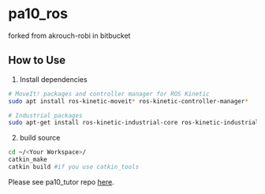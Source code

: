 # pa10_ros

forked from akrouch-robi in bitbucket

## How to Use

1. Install dependencies

```sh
# MoveIt! packages and controller manager for ROS Kinetic
sudo apt install ros-kinetic-moveit* ros-kinetic-controller-manager*

# Industrial packages
sudo apt-get install ros-kinetic-industrial-core ros-kinetic-industrial-robot-client ros-kinetic-industrial-robot-simulator
```

2. build source

```sh
cd ~/<Your Workspace>/
catkin_make
catkin build #if you use catkin_tools
```

Please see pa10_tutor repo [here](https://github.com/noconocohr/pa10_tutor).